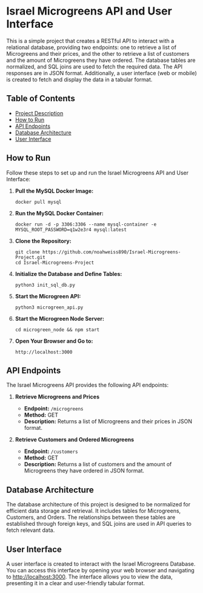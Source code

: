 # Israel Microgreens API and User Interface

This is a simple project that creates a RESTful API to interact with a relational database, providing two endpoints: one to retrieve a list of Microgreens and their prices, and the other to retrieve a list of customers and the amount of Microgreens they have ordered. The database tables are normalized, and SQL joins are used to fetch the required data. The API responses are in JSON format. Additionally, a user interface (web or mobile) is created to fetch and display the data in a tabular format.

## Table of Contents
- [Project Description](#israel-microgreens-api-and-user-interface)
- [How to Run](#how-to-run)
- [API Endpoints](#api-endpoints)
- [Database Architecture](#database-architecture)
- [User Interface](#user-interface)

## How to Run

Follow these steps to set up and run the Israel Microgreens API and User Interface:

1. **Pull the MySQL Docker Image:**
   ```
   docker pull mysql
   ```

2. **Run the MySQL Docker Container:**
   ```
   docker run -d -p 3306:3306 --name mysql-container -e MYSQL_ROOT_PASSWORD=q1w2e3r4 mysql:latest
   ```

3. **Clone the Repository:**
   ```
   git clone https://github.com/noahweiss890/Israel-Microgreens-Project.git
   cd Israel-Microgreens-Project
   ```

4. **Initialize the Database and Define Tables:**
   ```
   python3 init_sql_db.py
   ```

5. **Start the Microgreen API:**
   ```
   python3 microgreen_api.py
   ```

6. **Start the Microgreen Node Server:**
   ```
   cd microgreen_node && npm start
   ```

7. **Open Your Browser and Go to:**
   ```
   http://localhost:3000
   ```

## API Endpoints

The Israel Microgreens API provides the following API endpoints:

1. **Retrieve Microgreens and Prices**
   - **Endpoint:** `/microgreens`
   - **Method:** GET
   - **Description:** Returns a list of Microgreens and their prices in JSON format.

2. **Retrieve Customers and Ordered Microgreens**
   - **Endpoint:** `/customers`
   - **Method:** GET
   - **Description:** Returns a list of customers and the amount of Microgreens they have ordered in JSON format.

## Database Architecture

The database architecture of this project is designed to be normalized for efficient data storage and retrieval. It includes tables for Microgreens, Customers, and Orders. The relationships between these tables are established through foreign keys, and SQL joins are used in API queries to fetch relevant data.

## User Interface

A user interface is created to interact with the Israel Microgreens Database. You can access this interface by opening your web browser and navigating to [http://localhost:3000](http://localhost:3000). The interface allows you to view the data, presenting it in a clear and user-friendly tabular format.
